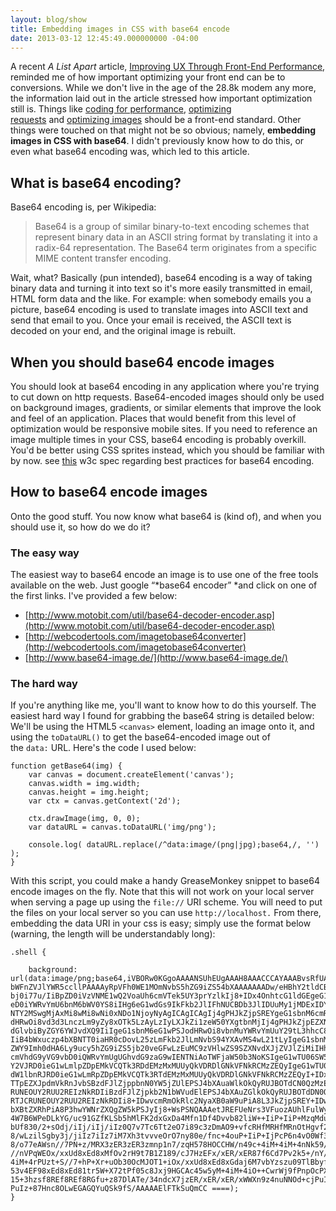 ```yaml
---
layout: blog/show
title: Embedding images in CSS with base64 encode
date: 2013-03-12 12:45:49.000000000 -04:00
---
```


A recent *A List Apart* article, [Improving UX Through Front-End Performance](http://alistapart.com/article/improving-ux-through-front-end-performance "Improving UX Through Front-End Performance"), reminded me of how important optimizing your front end can be to conversions. While we don't live in the age of the 28.8k modem any more, the information laid out in the article stressed how important optimization still is. Things like [coding for performance](http://alistapart.com/article/improving-ux-through-front-end-performance#section2 "Coding for Performance"), [optimizing requests](http://alistapart.com/article/improving-ux-through-front-end-performance#section3 "Optimizing Requests") and [optimizing images](http://alistapart.com/article/improving-ux-through-front-end-performance#section4 "Optimizing Images") should be a front-end standard. Other things were touched on that might not be so obvious; namely, **embedding images in CSS with base64**. I didn't previously know how to do this, or even what base64 encoding was, which led to this article.

## What is base64 encoding?

Base64 encoding is, per Wikipedia:

> Base64 is a group of similar binary-to-text encoding schemes that represent binary data in an ASCII string format by translating it into a radix-64 representation. The Base64 term originates from a specific MIME content transfer encoding.

Wait, what? Basically (pun intended), base64 encoding is a way of taking binary data and turning it into text so it's more easily transmitted in email, HTML form data and the like. For example: when somebody emails you a picture, base64 encoding is used to translate images into ASCII text and send that email to you. Once your email is received, the ASCII text is decoded on your end, and the original image is rebuilt.

## When you should base64 encode images

You should look at base64 encoding in any application where you're trying to cut down on http requests. Base64-encoded images should only be used on background images, gradients, or similar elements that improve the look and feel of an application. Places that would benefit from this level of optimization would be responsive mobile sites. If you need to reference an image multiple times in your CSS, base64 encoding is probably overkill. You'd be better using CSS sprites instead, which you should be familiar with by now. see [this](http://www.w3.org/TR/mwabp/#bp-conserve-css-images "W3C - include background images inline in CSS style sheets") w3c spec regarding best practices for base64 encoding.

## How to base64 encode images

Onto the good stuff. You now know what base64 is (kind of), and when you should use it, so how do we do it?

### The easy way

The easiest way to base64 encode an image is to use one of the free tools available on the web. Just google “*base64 encoder” *and click on one of the first links. I've provided a few below:

- [http://www.motobit.com/util/base64-decoder-encoder.asp](http://www.motobit.com/util/base64-decoder-encoder.asp)
- [http://webcodertools.com/imagetobase64converter](http://webcodertools.com/imagetobase64converter)
- [http://www.base64-image.de/](http://www.base64-image.de/)

### The hard way

If you're anything like me, you'll want to know how to do this yourself. The easiest hard way I found for grabbing the base64 string is detailed below: We'll be using the HTML5 `<canvas>` element, loading an image onto it, and using the `toDataURL()` to get the base64-encoded image out of the `data:` URL. Here's the code I used below:

~~~ 
function getBase64(img) {
	var canvas = document.createElement('canvas');
    canvas.width = img.width;
    canvas.height = img.height;
    var ctx = canvas.getContext('2d'); 
    
    ctx.drawImage(img, 0, 0);
    var dataURL = canvas.toDataURL('img/png'); 
    
    console.log( dataURL.replace(/^data:image/(png|jpg);base64,/, '') );
}
~~~ 

With this script, you could make a handy GreaseMonkey snippet to base64 encode images on the fly. Note that this will not work on your local server when serving a page up using the `file://` URI scheme. You will need to put the files on your local server so you can use `http://localhost.` From there, embedding the data URI in your css is easy; simply use the format below (warning, the length will be understandably long):

~~~ 
.shell {

	background: url(data:image/png;base64,iVBORw0KGgoAAAANSUhEUgAAAH8AAACCCAYAAABvsRfUAAAAGXRFWHRTb2Z0d2FyZQBBZG9iZSBJ bWFnZVJlYWR5ccllPAAAAyRpVFh0WE1MOmNvbS5hZG9iZS54bXAAAAAAADw/eHBhY2tldCBiZWdp bj0i77u/IiBpZD0iVzVNME1wQ2VoaUh6cmVTek5UY3prYzlkIj8+IDx4OnhtcG1ldGEgeG1sbnM6 eD0iYWRvYmU6bnM6bWV0YS8iIHg6eG1wdGs9IkFkb2JlIFhNUCBDb3JlIDUuMy1jMDExIDY2LjE0 NTY2MSwgMjAxMi8wMi8wNi0xNDo1NjoyNyAgICAgICAgIj4gPHJkZjpSREYgeG1sbnM6cmRmPSJo dHRwOi8vd3d3LnczLm9yZy8xOTk5LzAyLzIyLXJkZi1zeW50YXgtbnMjIj4gPHJkZjpEZXNjcmlw dGlvbiByZGY6YWJvdXQ9IiIgeG1sbnM6eG1wPSJodHRwOi8vbnMuYWRvYmUuY29tL3hhcC8xLjAv IiB4bWxuczp4bXBNTT0iaHR0cDovL25zLmFkb2JlLmNvbS94YXAvMS4wL21tLyIgeG1sbnM6c3RS ZWY9Imh0dHA6Ly9ucy5hZG9iZS5jb20veGFwLzEuMC9zVHlwZS9SZXNvdXJjZVJlZiMiIHhtcDpD cmVhdG9yVG9vbD0iQWRvYmUgUGhvdG9zaG9wIENTNiAoTWFjaW50b3NoKSIgeG1wTU06SW5zdGFu Y2VJRD0ieG1wLmlpZDpEMkVCQTk3RDdEMzMxMUUyQkVDRDlGNkVFNkRCMzZEQyIgeG1wTU06RG9j dW1lbnRJRD0ieG1wLmRpZDpEMkVCQTk3RTdEMzMxMUUyQkVDRDlGNkVFNkRCMzZEQyI+IDx4bXBN TTpEZXJpdmVkRnJvbSBzdFJlZjppbnN0YW5jZUlEPSJ4bXAuaWlkOkQyRUJBOTdCN0QzMzExRTJC RUNEOUY2RUU2REIzNkRDIiBzdFJlZjpkb2N1bWVudElEPSJ4bXAuZGlkOkQyRUJBOTdDN0QzMzEx RTJCRUNEOUY2RUU2REIzNkRDIi8+IDwvcmRmOkRlc2NyaXB0aW9uPiA8L3JkZjpSREY+IDwveDp4 bXBtZXRhPiA8P3hwYWNrZXQgZW5kPSJyIj8+WsPSNQAAAetJREFUeNrs3VFuozAUhlFulWygG666 4W7B6WPeDLkYG/uc91GZfKLSb5hMlFK2dxGxDa4Mfn1Df4Dvvb82liW++IiP+IiP+MzqMduOL9+/ bUf830/2+sOdj/iIj/iIj/iIz0Q7v7Tc6Tt2eO7i89c3zDmAO9+vfcRHfMRHfMRnOtHgvf2uO773 8/wLzilSgby3j/jiIz7iIz7iM7Xh3tvvveOrO7ny80e/fnc+4ouP+IiP+IjPcP6n4vO0Wf3B8/zU 8/o77eAWsn//7PN+z/MRX3zER3zER3zmnp1n7/zqH578HOCCHW/n49c+4iM+4iM+4nNk59/6++5X //nVPqWEOx/xxUd8xEd8xMfOv2rH9t7B1Z189/cJ7HzEFx/xER/xER87f6Cd7Pv2k5+/nY/44iM+ 4iM+4rPUzt+S//7+hP+Xr+uOb30OcMJOT1+iOx/xxUd8xEd8xGdaj6M7vbYzszu09TlBbyfs9NTn 53v4EF98xEd8xEd81tr5W+X72tPf05c8Jxj9HGCAc45w5yM+4iM+4iO++CwrWj9fPnpOcPX1XP6B 15+3hzsf8REf8REf8RGfu+z87DlATe/34ndcX7jzER/xER/xER/xWWXn9z4nuNNOd+cjPuIjPuIj PuIz+87Hnc8OLwEGAGQYuQSk9fS/AAAAAElFTkSuQmCC ====);
}
~~~ 

